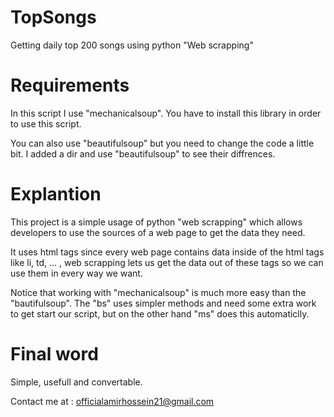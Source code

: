 # TopSongs
Getting daily top 200 songs using python "Web scrapping"


# Requirements
In this script I use "mechanicalsoup". You have to install this library
in order to use this script.

You can also use "beautifulsoup" but you need to change the code a little bit.
I added a dir and use "beautifulsoup" to see their diffrences.

# Explantion
This project is a simple usage of python "web scrapping" which allows developers
to use the sources of a web page to get the data they need.

It uses html tags since every web page contains data inside of the html tags like
li, td, ... , web scrapping lets us get the data out of these tags so we can
use them in every way we want.

Notice that working with "mechanicalsoup" is much more easy than the "bautifulsoup".
The "bs" uses simpler methods and need some extra work to get start our script, but on
the other hand "ms" does this automaticlly.

# Final word
Simple, usefull and convertable. 

Contact me at : officialamirhossein21@gmail.com
